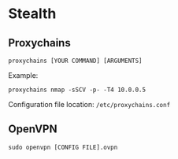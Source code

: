 # Stealth

## Proxychains
```
proxychains [YOUR COMMAND] [ARGUMENTS]
```

Example:
```
proxychains nmap -sSCV -p- -T4 10.0.0.5
```

Configuration file location: ```/etc/proxychains.conf```

## OpenVPN
```
sudo openvpn [CONFIG FILE].ovpn
```
